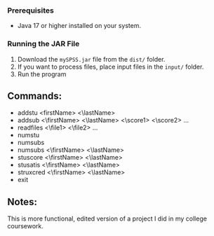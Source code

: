 
### Prerequisites
- Java 17 or higher installed on your system.

### Running the JAR File
1. Download the `mySPSS.jar` file from the `dist/` folder.
2. If you want to process files, place input files in the `input/` folder.
3. Run the program

## Commands:

- addstu \<firstName\> <\lastName\>
- addsub <\firstName\> <\lastName\> <\score1\> <\score2\> ...
- readfiles <\file1\> <\file2\> ...
- numstu
- numsubs
- numsubs <\firstName\> <\lastName\>
- stuscore <\firstName\> <\lastName\>
- stusatis <\firstName\> <\lastName\>
- struxcred <\firstName\> <\lastName\>
- exit


## Notes:
This is more functional, edited version of a project I did in my college coursework.
